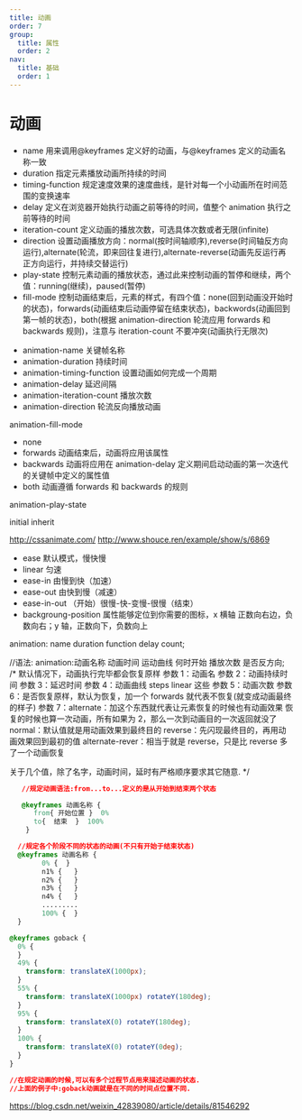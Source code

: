```yaml
---
title: 动画
order: 7
group:
  title: 属性
  order: 2
nav:
  title: 基础
  order: 1
---
```


# 动画

- name 用来调用@keyframes 定义好的动画，与@keyframes 定义的动画名称一致
- duration 指定元素播放动画所持续的时间
- timing-function 规定速度效果的速度曲线，是针对每一个小动画所在时间范围的变换速率
- delay 定义在浏览器开始执行动画之前等待的时间，值整个 animation 执行之前等待的时间
- iteration-count 定义动画的播放次数，可选具体次数或者无限(infinite)
- direction 设置动画播放方向：normal(按时间轴顺序),reverse(时间轴反方向运行),alternate(轮流，即来回往复进行),alternate-reverse(动画先反运行再正方向运行，并持续交替运行)
- play-state 控制元素动画的播放状态，通过此来控制动画的暂停和继续，两个值：running(继续)，paused(暂停)
- fill-mode 控制动画结束后，元素的样式，有四个值：none(回到动画没开始时的状态)，forwards(动画结束后动画停留在结束状态)，backwords(动画回到第一帧的状态)，both(根据 animation-direction 轮流应用 forwards 和 backwards 规则)，注意与 iteration-count 不要冲突(动画执行无限次)

* animation-name 关键帧名称
* animation-duration 持续时间
* animation-timing-function 设置动画如何完成一个周期
* animation-delay 延迟间隔
* animation-iteration-count 播放次数
* animation-direction 轮流反向播放动画

animation-fill-mode

- none
- forwards 动画结束后，动画将应用该属性
- backwards 动画将应用在 animation-delay 定义期间启动动画的第一次迭代的关键帧中定义的属性值
- both 动画遵循 forwards 和 backwards 的规则

animation-play-state

initial
inherit

http://cssanimate.com/
http://www.shouce.ren/example/show/s/6869

- ease 默认模式，慢快慢
- linear 匀速
- ease-in 由慢到快（加速）
- ease-out 由快到慢（减速）
- ease-in-out （开始）很慢-快-变慢-很慢（结束）
- backgroung-position 属性能够定位到你需要的图标，x 横轴 正数向右边，负数向右；y 轴，正数向下，负数向上

animation: name duration function delay count;

//语法:
animation:动画名称 动画时间 运动曲线 何时开始 播放次数 是否反方向;
/\*
默认情况下，动画执行完毕都会恢复原样
参数 1：动画名
参数 2：动画持续时间
参数 3：延迟时间
参数 4：动画曲线 steps linear 这些
参数 5：动画次数
参数 6：是否恢复原样，默认为恢复，加一个 forwards 就代表不恢复(就变成动画最终的样子)
参数 7：alternate：加这个东西就代表让元素恢复的时候也有动画效果
恢复的时候也算一次动画，所有如果为 2，那么一次到动画目的一次返回就没了
normal：默认值就是用动画效果到最终目的
reverse：先闪现最终目的，再用动画效果回到最初的值
alternate-rever：相当于就是 reverse，只是比 reverse 多了一个动画恢复

关于几个值，除了名字，动画时间，延时有严格顺序要求其它随意.
\*/

```css
   //规定动画语法:from...to...定义的是从开始到结束两个状态

   @keyframes 动画名称 {
	  from{ 开始位置 }  0%
	  to{  结束  }  100%
	}

  //规定各个阶段不同的状态的动画(不只有开始于结束状态)
  @keyframes 动画名称 {
	    0% {  }
	    n1% {   }
	    n2% {   }
	    n3% {   }
	    n4% {   }
	    .........
	    100% {  }
  }
```

```css
@keyframes goback {
  0% {
  }
  49% {
    transform: translateX(1000px);
  }
  55% {
    transform: translateX(1000px) rotateY(180deg);
  }
  95% {
    transform: translateX(0) rotateY(180deg);
  }
  100% {
    transform: translateX(0) rotateY(0deg);
  }
}

//在规定动画的时候,可以有多个过程节点用来描述动画的状态.
//上面的例子中:goback动画就是在不同的时间点位置不同.
```


https://blog.csdn.net/weixin_42839080/article/details/81546292